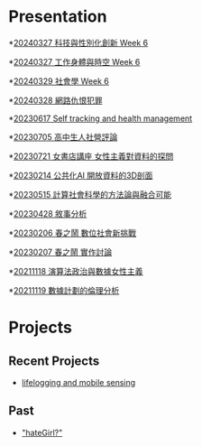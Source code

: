 # Presentation
*[20240327 科技與性別化創新 Week 6]()

*[20240327 工作身體與時空 Week 6]()

*[20240329 社會學 Week 6]()

*[20240328 網路仇恨犯罪](https://docs.google.com/presentation/d/e/2PACX-1vRd1zjfGPeEDvdreOTgQzZ2aKcvdzu_tS4Kowdjx4yJvbfUAGjpEMQktPgoXaXHMIcsQJG2AekvFNMC/pub?start=false&loop=false&delayms=3000)

*[20230617 Self tracking and health management]()

*[20230705 高中生人社營評論]()

*[20230721 女書店講座 女性主義對資料的探問]()

*[20230214 公共化AI 開放資料的3D剖面]()

*[20230515 計算社會科學的方法論與融合可能]()

*[20230428 敘事分析]()

*[20230206 春之鬧 數位社會新挑戰]()

*[20230207 春之鬧 實作討論]()


*[20211118 演算法政治與數據女性主義]()

*[20211119 數據計劃的倫理分析]()


# Projects

## Recent Projects
* [lifelogging and mobile sensing]()

## Past
* ["hateGirl?"]()


